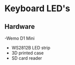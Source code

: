 # Keyboard LED's

## Hardware
-Wemo D1 Mini
- WS2812B LED strip
- 3D printed case
- SD card reader

